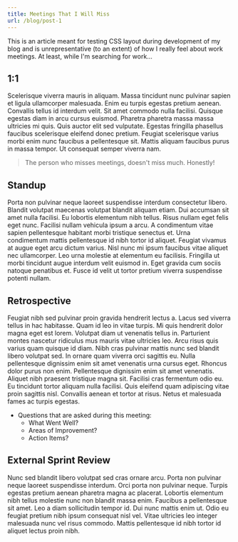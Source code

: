 ```yaml
---
title: Meetings That I Will Miss
url: /blog/post-1
---
```


This is an article meant for testing CSS layout during development of my blog and is unrepresentative (to an extent) of how I really feel about work meetings. At least, while I'm searching for work...

## 1:1

Scelerisque viverra mauris in aliquam. Massa tincidunt nunc pulvinar sapien et ligula ullamcorper malesuada. Enim eu turpis egestas pretium aenean. Convallis tellus id interdum velit. Sit amet commodo nulla facilisi. Quisque egestas diam in arcu cursus euismod. Pharetra pharetra massa massa ultricies mi quis. Quis auctor elit sed vulputate. Egestas fringilla phasellus faucibus scelerisque eleifend donec pretium. Feugiat scelerisque varius morbi enim nunc faucibus a pellentesque sit. Mattis aliquam faucibus purus in massa tempor. Ut consequat semper viverra nam.

> The person who misses meetings, doesn't miss much. Honestly!

## Standup

Porta non pulvinar neque laoreet suspendisse interdum consectetur libero. Blandit volutpat maecenas volutpat blandit aliquam etiam. Dui accumsan sit amet nulla facilisi. Eu lobortis elementum nibh tellus. Risus nullam eget felis eget nunc. Facilisi nullam vehicula ipsum a arcu. A condimentum vitae sapien pellentesque habitant morbi tristique senectus et. Urna condimentum mattis pellentesque id nibh tortor id aliquet. Feugiat vivamus at augue eget arcu dictum varius. Nisl nunc mi ipsum faucibus vitae aliquet nec ullamcorper. Leo urna molestie at elementum eu facilisis. Fringilla ut morbi tincidunt augue interdum velit euismod in. Eget gravida cum sociis natoque penatibus et. Fusce id velit ut tortor pretium viverra suspendisse potenti nullam.

## Retrospective

Feugiat nibh sed pulvinar proin gravida hendrerit lectus a. Lacus sed viverra tellus in hac habitasse. Quam id leo in vitae turpis. Mi quis hendrerit dolor magna eget est lorem. Volutpat diam ut venenatis tellus in. Parturient montes nascetur ridiculus mus mauris vitae ultricies leo. Arcu risus quis varius quam quisque id diam. Nibh cras pulvinar mattis nunc sed blandit libero volutpat sed. In ornare quam viverra orci sagittis eu. Nulla pellentesque dignissim enim sit amet venenatis urna cursus eget. Rhoncus dolor purus non enim. Pellentesque dignissim enim sit amet venenatis. Aliquet nibh praesent tristique magna sit. Facilisi cras fermentum odio eu. Eu tincidunt tortor aliquam nulla facilisi. Quis eleifend quam adipiscing vitae proin sagittis nisl. Convallis aenean et tortor at risus. Netus et malesuada fames ac turpis egestas.

- Questions that are asked during this meeting:
  - What Went Well?
  - Areas of Improvement?
  - Action Items?

## External Sprint Review

Nunc sed blandit libero volutpat sed cras ornare arcu. Porta non pulvinar neque laoreet suspendisse interdum. Orci porta non pulvinar neque. Turpis egestas pretium aenean pharetra magna ac placerat. Lobortis elementum nibh tellus molestie nunc non blandit massa enim. Faucibus a pellentesque sit amet. Leo a diam sollicitudin tempor id. Dui nunc mattis enim ut. Odio eu feugiat pretium nibh ipsum consequat nisl vel. Vitae ultricies leo integer malesuada nunc vel risus commodo. Mattis pellentesque id nibh tortor id aliquet lectus proin nibh.

